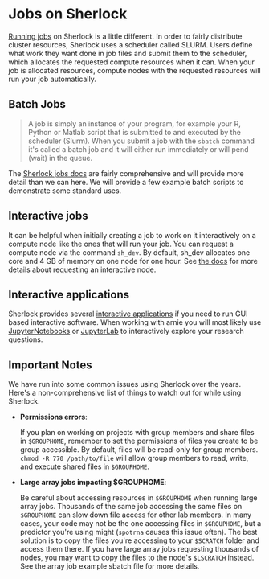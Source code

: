 # Jobs on Sherlock

[Running jobs](https://www.sherlock.stanford.edu/docs/user-guide/running-jobs/) on Sherlock is a little different. In order to fairly distribute cluster resources, Sherlock uses a scheduler called SLURM. Users define what work they want done in job files and submit them to the scheduler, which allocates the requested compute resources when it can. When your job is allocated resources, compute nodes with the requested resources will run your job automatically.

## Batch Jobs
> A job is simply an instance of your program, for example your R, Python or Matlab script that is submitted to and executed by the scheduler (Slurm). When you submit a job with the `sbatch` command it's called a batch job and it will either run immediately or will pend (wait) in the queue.

The [Sherlock jobs docs](https://www.sherlock.stanford.edu/docs/user-guide/running-jobs/#batch-jobs) are fairly comprehensive and will provide more detail than we can here. We will provide a few example batch scripts to demonstrate some standard uses. 

## Interactive jobs
It can be helpful when initially creating a job to work on it interactively on a compute node like the ones that will run your job. You can request a compute node via the command `sh_dev`. By default, sh_dev allocates one core and 4 GB of memory on one node for one hour. See [the docs](https://www.sherlock.stanford.edu/docs/user-guide/running-jobs/#interactive-jobs) for more details about requesting an interactive node.

## Interactive applications
Sherlock provides several [interactive applications](https://www.sherlock.stanford.edu/docs/user-guide/ondemand/?h=jupyter#interactive-applications) if you need to run GUI based interactive software. When working with arnie you will most likely use [JupyterNotebooks](https://www.sherlock.stanford.edu/docs/user-guide/ondemand/?h=jupyter#jupyter-notebooks) or [JupyterLab](https://www.sherlock.stanford.edu/docs/user-guide/ondemand/?h=jupyter#jupyterlab) to interactively explore your research questions. 

## Important Notes
We have run into some common issues using Sherlock over the years. Here's a non-comprehensive list of things to watch out for while using Sherlock.

- **Permissions errors**:

  If you plan on working on projects with group members and share files in `$GROUPHOME`, remember to set the permissions of files you create to be group accessible. By default, files will be read-only for group members. `chmod -R 770 /path/to/file` will allow group members to read, write, and execute shared files in `$GROUPHOME`.

- **Large array jobs impacting $GROUPHOME**:

  Be careful about accessing resources in `$GROUPHOME` when running large array jobs. Thousands of the same job accessing the same files on `$GROUPHOME` can slow down file access for other lab members. In many cases, your code may not be the one accessing files in `$GROUPHOME`, but a predictor you're using might (`spotrna` causes this issue often). The best solution is to copy the files you're accessing to your `$SCRATCH` folder and access them there. If you have large array jobs requesting thousands of nodes, you may want to copy the files to the node's `$LSCRATCH` instead. See the array job example sbatch file for more details. 


